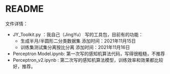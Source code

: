 # README

文件详情：

- JY_Toolkit.py ：我自己（JingYu） 写的工具包，目前有的功能：
  - 生成半月/半圆形二分类数据集    添加时间：2021年11月15日
  - 训练集测试集分离按比分离    添加时间：2021年11月16日
- Perceptron Model.ipynb: 第一次写的感知机算法代码，写得很粗糙，不推荐
- Perceptron_v2.ipynb : 第二次写的感知机算法模型，训练效率和效果都比较好，推荐。
